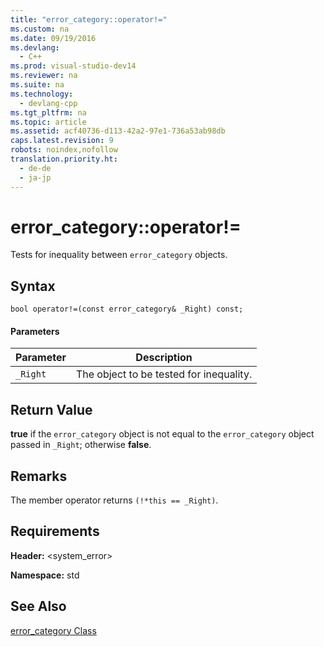 ```yaml
---
title: "error_category::operator!="
ms.custom: na
ms.date: 09/19/2016
ms.devlang: 
  - C++
ms.prod: visual-studio-dev14
ms.reviewer: na
ms.suite: na
ms.technology: 
  - devlang-cpp
ms.tgt_pltfrm: na
ms.topic: article
ms.assetid: acf40736-d113-42a2-97e1-736a53ab98db
caps.latest.revision: 9
robots: noindex,nofollow
translation.priority.ht: 
  - de-de
  - ja-jp
---
```

# error_category::operator!=
Tests for inequality between `error_category` objects.  
  
## Syntax  
  
```  
bool operator!=(const error_category& _Right) const;  
```  
  
#### Parameters  
  
|Parameter|Description|  
|---------------|-----------------|  
|`_Right`|The object to be tested for inequality.|  
  
## Return Value  
 **true** if the `error_category` object is not equal to the `error_category` object passed in `_Right`; otherwise **false**.  
  
## Remarks  
 The member operator returns `(!*this == _Right)`.  
  
## Requirements  
 **Header:** <system_error>  
  
 **Namespace:** std  
  
## See Also  
 [error_category Class](../vs140/error_category-Class.md)